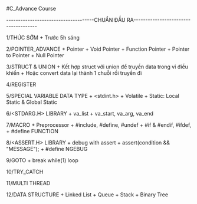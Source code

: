 #C_Advance Course

-------------------------------------CHUẨN ĐẦU RA-------------------------------------

  1/THỨC SỚM
    + Trước 5h sáng
  
  2/POINTER_ADVANCE
    + Pointer
    + Void Pointer
    + Function Pointer
    + Pointer to Pointer
    + Null Pointer
    
  3/STRUCT & UNION
    + Kết hợp struct với union để truyền data trong vi điều khiển
    + Hoặc convert data lại thành 1 chuỗi rồi truyền đi
    
  4/REGISTER
  
  5/SPECIAL VARIABLE DATA TYPE
    + <stdint.h>
    + Volatile
    + Static: Local Static & Global Static
  
  6/<STDARG.H> LIBRARY
    + va_list
    + va_start, va_arg, va_end
    
  7/MACRO
    + Preprocessor
    + #include, #define, #undef
    + #if & #endif, #ifdef,
    + #define FUNCTION
    
  8/<ASSERT.H> LIBRARY
    + debug with assert
    + assert(condition && "MESSAGE");
    + #define NGEBUG
    
  9/GOTO
    + break while(1) loop
    
  10/TRY_CATCH
  
  11/MULTI THREAD
  
  12/DATA STRUCTURE
    + Linked List
    + Queue
    + Stack
    + Binary Tree
